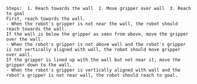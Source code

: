 
    Steps:  1. Reach towards the wall  2. Move gripper over wall  3. Reach to goal
    First, reach towards the wall.
    - When the robot's gripper is not near the wall, the robot should reach towards the wall.
    If the wall is below the gripper as seen from above, move the gripper over the wall.
    - When the robot's gripper is not above wall and the robot's gripper is not vertically aligned with wall, the robot should move gripper over wall.
    If the gripper is lined up with the wall but not near it, move the gripper down to the wall.
    - When the robot's gripper is vertically aligned with wall and the robot's gripper is not near wall, the robot should reach to goal.
